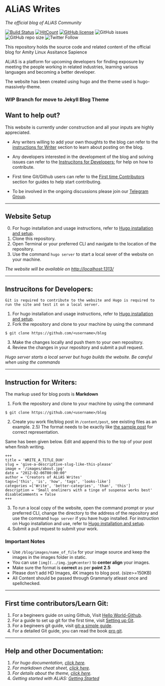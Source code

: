 # ALiAS Writes
*The official blog of ALiAS Community*

[![Build Status](https://travis-ci.com/asetalias/blog.svg?branch=master)](https://travis-ci.com/asetalias/blog)  [![HitCount](http://hits.dwyl.io/asetalias/blog.svg)](http://hits.dwyl.io/asetalias/blog) [![GitHub license](https://img.shields.io/github/license/asetalias/blog.svg?style=flat-square)](https://github.com/asetalias/blog/blob/master/LICENSE) 
![GitHub issues](https://img.shields.io/github/issues-raw/asetalias/blog.svg) ![GitHub repo size](https://img.shields.io/github/repo-size/asetalias/blog.svg)
![Twitter Follow](https://img.shields.io/twitter/follow/asetalias.svg?style=social)

This repository holds the source code and related content of the official blog for Amity Linux Assitance Sapience

ALiAS is a platform for upcoming developers for finding exposure by meeting the people working in related industries, learning various languages and becoming a better developer.

The website has been created using hugo and the theme used is hugo-massively-theme.

### WIP Branch for move to Jekyll Blog Theme

## Want to help out?
This website is currently under construction and all your inputs are highly appreciated.
-   Any writers willing to add your own thoughts to the blog can refer to the [instructions for Writer](https://github.com/asetalias/blog/#instruction-for-writers) section to learn about posting on the blog.
-   Any developers interested in the development of the blog and solving issues can refer to the [Instrucitons for Developers:](https://github.com/asetalias/blog/#instrucitons-for-developers) for help on how to contribute.
-   First time Git/Github users can refer to the [First time Contributors](https://github.com/asetalias/blog/#first-time-contributors) section for guides to help start contributing.

-   To be involved in the ongoing discussions please join our [Telegram Group](https://t.me/joinchat/KDFmCRdcpJrASFp5pKVaCA).

* * *

## Website Setup
<!--TODO: Need to be changed to Jekyll and Bundler instructions-->
0) For hugo installation and usage instructions, refer to [Hugo installation and setup](./INSTALLATION.md).
1) Clone this repository.
2) Open Terminal or your preferred CLI and navigate to the location of the repository.
3) Use the command `hugo server` to start a local sever of the website on your machine.

*The website will be available on <http://localhost:1313/>*

* * *

## Instrucitons for Developers:
<!--TODO: Need to be changed to Jekyll and Bundler instructions-->

`Git is required to contribute to the website and Hugo is required to run the site and test it on a local server.`

1) For hugo installation and usage instructions, refer to [Hugo installation and setup](./INSTALLATION.md).
2) Fork the repository and clone to your machine by using the command 
```
$ git clone https://github.com/<username>/blog
```
3) Make the changes locally and push them to your own repository.
4) Review the changes in your repository and submit a pull request.

*Hugo server starts a local server but hugo builds the website. Be careful when using the commands*

* * *

## Instruction for Writers:
<!--TODO: Need to be changed to Liquid Templating-->

The markup used for blog posts is **Markdown**

1) Fork the repository and clone to your machine by using the command 
```
$ git clone https://github.com/<username>/blog
```
2) Create you work file/blog post in `/content/post`, see existing files as an example.
2.5) The format needs to be exactly like [the sample post](./content/post/post.en.) for correct representation. 

Same has been given below. Edit and append this to the top of your post when finish writing. 

```
+++
title = 'WRITE_A_TITLE_DUH'
slug = 'give-a-descriptive-slug-like-this-please'
image = '/images/about.jpg'
date = "2012-02-06T00:00:00"
author = 'Creators of ALiAS Writes'
tags=['this', 'is', 'how', 'tags', 'looks-like']
categories =['Write', 'better-categries', 'than', 'this']
description = 'Small oneliners with a tinge of suspense works best'
disableComments = false
+++
```
 
3)  To run a local copy of the website, open the command prompt or your preferred CLI, change the directory to the address of the repository and use the command `hugo server` if you have hugo installed.
 For instruction on Hugo installation and use, refer to [Hugo installation and setup](./INSTALLATION.md).
4)  Submit a pull request to submit your work.

### Important Notes
<!--TODO: Need to be changed as per new Theming System details-->

-  Use `/blog/images/name_of_file` for your image source and keep the images in the images folder in static.
-  You can use `[img](../img.jpg#center)` to **center align** your images.
-  Make sure the format is **correct** as per **point 2.5**
-  Please don't add HD Images, 4K images to blog post. (size>=150KB)
-  All Content should be passed through Grammarly atleast once and spellchecked.

* * *

## First time contributors/Learn Git:

1) For a begineers guide on using Github, Visit [Hello World-Github](https://guides.github.com/activities/hello-world/).
2) For a guide to set up git for the first time, visit [Setting up Git](https://git-scm.com/book/en/v2/Getting-Started-First-Time-Git-Setup).
3) For a begineers git guide, visit [git-a simple guide](http://rogerdudler.github.io/git-guide/).
4) For a detailed Git guide, you can read the book [pro git](https://git-scm.com/book/en/v2).

* * *

## Help and other Documentation:
<!--TODO: Need to be changed to Ruby & Jekyll-->

1) *For hugo documentation, [click here](https://gohugo.io/documentation).*
2) *For markdown cheat sheet, [click here](https://github.com/adam-p/markdown-here/wiki/Markdown-Cheatsheet#code).*
3) *For details about the theme, [click here](https://github.com/curtistimson/hugo-theme-massively).*
4) *Getting started with ALiAS: [Getting Started](https://bit.ly/2I833jJ)*